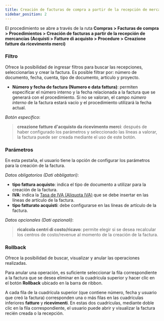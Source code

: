 ```yaml
---
title: Creación de facturas de compra a partir de la recepción de mercancías (Creazione fatture di acquisto da ricevimento merci)
sidebar_position: 2
---
```


El procedimiento se abre a través de la ruta **Compras > Facturas de compra > Procedimientos > Creación de facturas a partir de la recepción de mercancías (Acquisti > Fatture di acquisto > Procedure > Creazione fatture da ricevimento merci)**

### Filtro

Ofrece la posibilidad de ingresar filtros para buscar las recepciones, seleccionarlas y crear la factura. Es posible filtrar por: número de documento, fecha, cuenta, tipo de documento, artículo y proyecto.

- **Número y fecha de factura (Numero e data fattura)**: permiten especificar el número interno y la fecha relacionada a la factura que se generará con el procedimiento. Si no se valoran, el campo *número interno* de la factura estará vacío y el procedimiento utilizará la fecha actual.

*Botón específico*:
> **creazione fatture d'acquisto da ricevimento merci**: después de haber configurado los parámetros y seleccionado las líneas a valorar, la factura puede ser creada mediante el uso de este botón.

### Parámetros

En esta pestaña, el usuario tiene la opción de configurar los parámetros para la creación de la factura.

*Datos obligatorios (Dati obbligatori)*:

- **tipo fattura acquisto**: indica el tipo de documento a utilizar para la creación de la factura.
- **IVA**: indica la [Tasa de IVA (Aliquota IVA)](/docs/configurations/tables/finance/vat-rates) que se debe insertar en las líneas de artículo de la factura.
- **tipo fatturato acquisti**: debe configurarse en las líneas de artículo de la factura.

*Datos opcionales (Dati opzionali)*:
> **ricalcola centri di costo/ricavo**: permite elegir si se desea recalcular los centros de costo/revenue al momento de la creación de la factura.

### Rollback

Ofrece la posibilidad de buscar, visualizar y anular las operaciones realizadas.

Para anular una operación, es suficiente seleccionar la fila correspondiente a la factura que se desea eliminar en la cuadrícula superior y hacer clic en el botón **Rollback** ubicado en la barra de ribbon.

A cada fila de la cuadrícula superior (que contiene número, fecha y usuario que creó la factura) corresponden una o más filas en las cuadrículas inferiores **fatture** y **ricevimenti**. En estas dos cuadrículas, mediante doble clic en la fila correspondiente, el usuario puede abrir y visualizar la factura recién creada o la recepción.